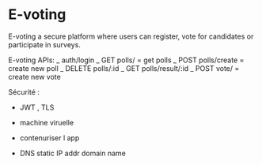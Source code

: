 # E-voting
E-voting a secure platform where users can register, vote for candidates or participate in surveys.




E-voting APIs:
_ auth/login
_ GET polls/ = get polls
_ POST polls/create = create new poll
_ DELETE polls/:id 
_ GET polls/result/:id 
_ POST vote/ = create new vote


Sécurité :
- JWT , TLS 

- machine viruelle
- contenuriser l app
- DNS static IP addr domain name 
